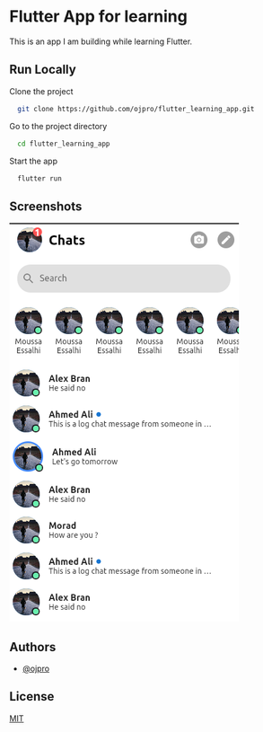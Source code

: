 # Flutter App for learning

This is an app I am building while learning Flutter.


## Run Locally

Clone the project

```bash
  git clone https://github.com/ojpro/flutter_learning_app.git
```

Go to the project directory

```bash
  cd flutter_learning_app
```

Start the app

```bash
  flutter run
```

## Screenshots

![screenshots](screenshots/Screenshot%20from%202023-02-02%2023-56-26.png)


## Authors

- [@ojpro](https://www.github.com/ojpro)


## License

[MIT](https://choosealicense.com/licenses/mit/)

